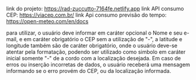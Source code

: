 link do projeto: https://rad-zuccutto-7164fe.netlify.app
link API consumo CEP: https://viacep.com.br/
link Api consumo previsão do tempo: https://open-meteo.com/en/docs

para utilizar, o usuário deve informar em caráter opcional o Nome e seu e-mail, e em caráter obrigatório o CEP sem a utilização de "-", a latitude e longitude também são de caráter obrigatório, onde o usuário deve-se atentar pela formatação,
podendo ser utilizado como simbolo em caráter inicial somente "-" de a cordo com a localização desejada. 
Em caso de erros ou inserção incorretas de dados, o usuário receberá uma mensagem informando se o erro provém do CEP, ou da localização informada. 
